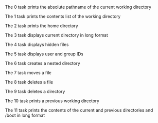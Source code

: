 The 0 task prints the absolute pathname of the current working directory

The 1 task prints the contents list of the working directory

The 2 task prints the home directory

The 3 task displays current directory in long format

The 4 task displays hidden files

The 5 task displays user and group IDs

The 6 task creates a nested directory

The 7 task moves a file

The 8 task deletes a file

The 9 task deletes a directory

The 10 task prints a previous working directory

The 11 task prints the contents of the current and previous directories and /boot in long format
 
